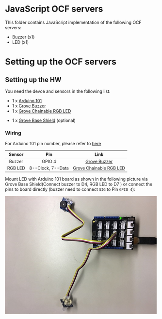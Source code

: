 # JavaScript OCF servers
This folder contains JavaScript implementation of the following OCF servers:
* Buzzer (x1)
* LED (x1)


# Setting up the OCF servers
## Setting up the HW
You need the devce and sensors in the following list:
* 1 x [Arduino 101](https://store.arduino.cc/usa/arduino-101)
* 1 x [Grove Buzzer](http://www.seeedstudio.com/wiki/Grove_-_Buzzer)
* 1 x [Grove Chainable RGB LED](http://www.seeedstudio.com/depot/twig-chainable-rgb-led-p-850.html?cPath=156_157)
- 1 x [Grove Base Shield](https://www.seeedstudio.com/Base-Shield-V2-p-1378.html) (optional)

### Wiring
For Arduino 101 pin number, please refer to [here](https://www.zephyrproject.org/doc/boards/x86/arduino_101/doc/board.html#arduino-101-pinout)

|       Sensor      |   Pin  |          Link            |
|:-----------------:|:------:|:------------------------:|
| Buzzer            |   GPIO 4   |[Grove Buzzer](https://www.seeedstudio.com/Grove-Buzzer-p-768.html) |
| RGB LED |  	8--Clock, 7--Data | [Grove Chainable RGB LED](http://www.seeedstudio.com/depot/twig-chainable-rgb-led-p-850.html?cPath=156_157) |

Mount LED with Arduino 101 board as shown in the following picture via Grove Base Shield(Connect buzzer to D4, RGB LED to D7 ) or connect the pins to board directly (buzzer need to connect `SIG` to Pin `GPIO 4`):

![](../doc/sensor_connection.png)
